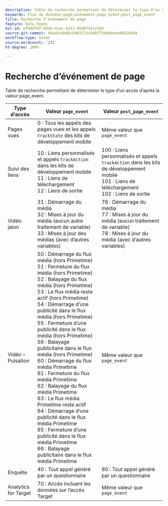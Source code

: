 ```yaml
---
description: Table de recherche permettant de déterminer le type d’un accès d’après la valeur page_event.
keywords: Flux de données;page;événement;page_event;post_page_event
title: Recherche d’événement de page
feature: Data Feeds
exl-id: ef0467df-b94b-4cec-b312-96d8f42c23b0
source-git-commit: 4daa5c8bdbcb483f23a3b8f75dde9eeb48516db8
workflow-type: tm+mt
source-wordcount: '231'
ht-degree: 100%

---
```


# Recherche d’événement de page

Table de recherche permettant de déterminer le type d’un accès d’après la valeur page_event.

| Type d’accès | Valeur `page_event` | Valeur `post_page_event` |
| --- | --- | --- |
| Pages vues | 0 : Tous les appels des pages vues et les appels `trackState` des kits de développement mobile | Même valeur que `page_event` |
| Suivi des liens | 10 : Liens personnalisés et appels `trackAction` dans les kits de développement mobile<br>11 : Liens de téléchargement<br>12 : Liens de sortie | 100 : Liens personnalisés et appels `trackAction` dans les kits de développement mobile<br>101 : Liens de téléchargement<br>102 : Liens de sortie |
| Vidéo jalon | 31 : Démarrage du média<br>32 : Mises à jour du média (aucun autre traitement de variable)<br>33 : Mises à jour des médias (avec d’autres variables) | 76 : Démarrage du média<br>77 : Mises à jour du média (aucun traitement de variable)<br>78 : Mises à jour du média (avec d’autres variables) |
| Vidéo – Pulsation | 50 : Démarrage du flux média (hors Primetime)<br>51 : Fermeture du flux média (hors Primetime)<br>52 : Balayage du flux média (hors Primetime)<br>53 : Le flux média reste actif (hors Primetime)<br>54 : Démarrage d’une publicité dans le flux média (hors Primetime)<br>55 : Fermeture d’une publicité dans le flux média (hors Primetime)<br>56 : Balayage publicitaire dans le flux média (hors Primetime)<br>60 : Démarrage du flux média Primetime<br>61 : Fermeture du flux média Primetime<br>62 : Balayage du flux média Primetime<br>63 : Le flux média Primetime reste actif<br>64 : Démarrage d’une publicité dans le flux média Primetime<br>65 : Fermeture d’une publicité dans le flux média Primetime<br>66 : Balayage publicitaire dans le flux média Primetime | Même valeur que `page_event` |
| Enquête | 40 : Tout appel généré par un questionnaire | 80 : Tout appel généré par un questionnaire |
| Analytics for Target | 70 : Accès incluant les données sur l’accès Target | Même valeur que `page_event` |

